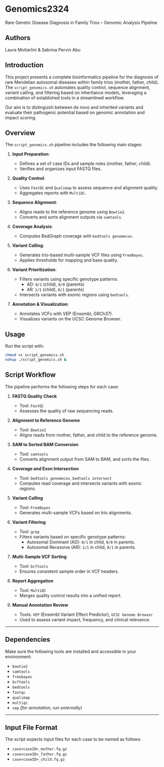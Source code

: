 # Genomics2324
Rare Genetic Disease Diagnosis in Family Trios – Genomic Analysis Pipeline

## Authors

Laura Mottarlini & Sabrina Pervin Abu

## Introduction

This project presents a complete bioinformatics pipeline for the diagnosis of rare Mendelian autosomal diseases within family trios (mother, father, child). The `script_genomics.sh` automates quality control, sequence alignment, variant calling, and filtering based on inheritance models, leveraging a combination of established tools in a streamlined workflow.

Our aim is to distinguish between de novo and inherited variants and evaluate their pathogenic potential based on genomic annotation and impact scoring.

## Overview

The `script_genomics.sh` pipeline includes the following main stages:

1. **Input Preparation**:
   - Defines a set of case IDs and sample roles (mother, father, child).
   - Verifies and organizes input FASTQ files.

2. **Quality Control**:
   - Uses `FastQC` and `Qualimap` to assess sequence and alignment quality.
   - Aggregates reports with `MultiQC`.

3. **Sequence Alignment**:
   - Aligns reads to the reference genome using `Bowtie2`.
   - Converts and sorts alignment outputs via `samtools`.

4. **Coverage Analysis**:
   - Computes BedGraph coverage with `bedtools genomecov`.

5. **Variant Calling**:
   - Generates trio-based multi-sample VCF files using `FreeBayes`.
   - Applies thresholds for mapping and base quality.

6. **Variant Prioritization**:
   - Filters variants using specific genotype patterns:
     - AD: `0/1` (child), `0/0` (parents)
     - AR: `1/1` (child), `0/1` (parents)
   - Intersects variants with exonic regions using `bedtools`.

7. **Annotation & Visualization**:
   - Annotates VCFs with VEP (Ensembl, GRCh37).
   - Visualizes variants on the UCSC Genome Browser.

## Usage

Run the script with:

```bash
chmod +x script_genomics.sh
nohup ./script_genomics.sh &
```

## Script Workflow

The pipeline performs the following steps for each case:

1. **FASTQ Quality Check**  
   - Tool: `FastQC`  
   - Assesses the quality of raw sequencing reads.

2. **Alignment to Reference Genome**  
   - Tool: `Bowtie2`  
   - Aligns reads from mother, father, and child to the reference genome.

3. **SAM to Sorted BAM Conversion**  
   - Tool: `samtools`  
   - Converts alignment output from SAM to BAM, and sorts the files.

4. **Coverage and Exon Intersection**  
   - Tool: `bedtools genomecov`, `bedtools intersect`  
   - Computes read coverage and intersects variants with exonic regions.

5. **Variant Calling**  
   - Tool: `FreeBayes`  
   - Generates multi-sample VCFs based on trio alignments.

6. **Variant Filtering**  
   - Tool: `grep`  
   - Filters variants based on specific genotype patterns:
     - Autosomal Dominant (AD): `0/1` in child, `0/0` in parents.
     - Autosomal Recessive (AR): `1/1` in child, `0/1` in parents.

7. **Multi-Sample VCF Sorting**  
   - Tool: `bcftools`  
   - Ensures consistent sample order in VCF headers.

8. **Report Aggregation**  
   - Tool: `MultiQC`  
   - Merges quality control results into a unified report.

9. **Manual Annotation Review**  
   - Tools: `VEP` (Ensembl Variant Effect Predictor), `UCSC Genome Browser`  
   - Used to assess variant impact, frequency, and clinical relevance.

---

## Dependencies

Make sure the following tools are installed and accessible in your environment:

- `bowtie2`
- `samtools`
- `freebayes`
- `bcftools`
- `bedtools`
- `fastqc`
- `qualimap`
- `multiqc`
- `vep` *(for annotation, run externally)*

---

## Input File Format

The script expects input files for each case to be named as follows:

- `case<caseID>_mother.fq.gz`
- `case<caseID>_father.fq.gz`
- `case<caseID>_child.fq.gz`
